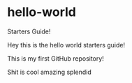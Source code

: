 # hello-world
Starters Guide!

Hey this is the hello world starters guide!

This is my first GitHub repository!

Shit is cool
amazing
splendid
